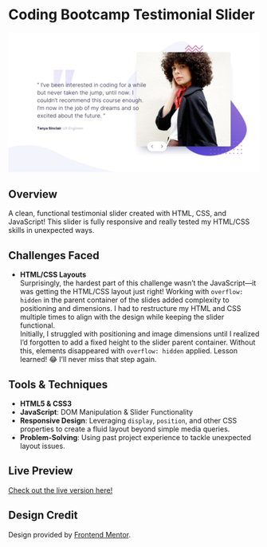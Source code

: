 # Coding Bootcamp Testimonial Slider

![DESIGN-IMG](design/desktop-design-slide-1.jpg)

## Overview

A clean, functional testimonial slider created with HTML, CSS, and JavaScript! This slider is fully responsive and really tested my HTML/CSS skills in unexpected ways.

## Challenges Faced

- **HTML/CSS Layouts**  
  Surprisingly, the hardest part of this challenge wasn’t the JavaScript—it was getting the HTML/CSS layout just right! Working with `overflow: hidden` in the parent container of the slides added complexity to positioning and dimensions. I had to restructure my HTML and CSS multiple times to align with the design while keeping the slider functional.  
  Initially, I struggled with positioning and image dimensions until I realized I’d forgotten to add a fixed height to the slider parent container. Without this, elements disappeared with `overflow: hidden` applied. Lesson learned! 😂 I’ll never miss that step again.

## Tools & Techniques

- **HTML5 & CSS3**
- **JavaScript**: DOM Manipulation & Slider Functionality
- **Responsive Design**: Leveraging `display`, `position`, and other CSS properties to create a fluid layout beyond simple media queries.
- **Problem-Solving**: Using past project experience to tackle unexpected layout issues.

## Live Preview

[Check out the live version here!](https://luqmanx1998.github.io/Design-To-Code-Testimonial-Slider-HTML-CSS-JS/)

## Design Credit

Design provided by [Frontend Mentor](https://www.frontendmentor.io/challenges/coding-bootcamp-testimonials-slider-4FNyLA8JL).
